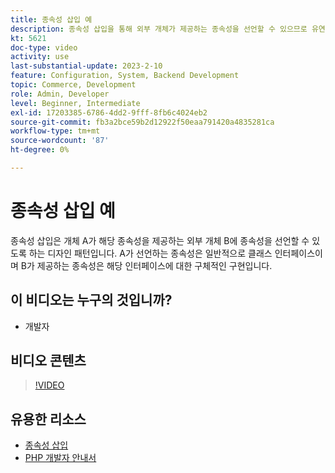 ```yaml
---
title: 종속성 삽입 예
description: 종속성 삽입을 통해 외부 개체가 제공하는 종속성을 선언할 수 있으므로 유연성 및 모듈성이 향상됩니다.
kt: 5621
doc-type: video
activity: use
last-substantial-update: 2023-2-10
feature: Configuration, System, Backend Development
topic: Commerce, Development
role: Admin, Developer
level: Beginner, Intermediate
exl-id: 17203385-6786-4dd2-9fff-8fb6c4024eb2
source-git-commit: fb3a2bce59b2d12922f50eaa791420a4835281ca
workflow-type: tm+mt
source-wordcount: '87'
ht-degree: 0%

---
```


# 종속성 삽입 예

종속성 삽입은 개체 A가 해당 종속성을 제공하는 외부 개체 B에 종속성을 선언할 수 있도록 하는 디자인 패턴입니다. A가 선언하는 종속성은 일반적으로 클래스 인터페이스이며 B가 제공하는 종속성은 해당 인터페이스에 대한 구체적인 구현입니다.

## 이 비디오는 누구의 것입니까?

- 개발자

## 비디오 콘텐츠

>[!VIDEO](https://video.tv.adobe.com/v/35799?quality=12&learn=on)

## 유용한 리소스

- [종속성 삽입](https://developer.adobe.com/commerce/php/development/components/dependency-injection/)
- [PHP 개발자 안내서](https://developer.adobe.com/commerce/php/development/)
